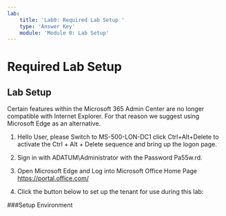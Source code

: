 ```yaml
---
lab:
    title: 'Lab0: Required Lab Setup '
    type: 'Answer Key'
    module: 'Module 0: Lab Setup'
---
```


# Required Lab Setup

## Lab Setup

Certain features within the Microsoft 365 Admin Center are no longer compatible with Internet Explorer. For that reason we suggest using Microsoft Edge as an alternative.

1. Hello User, please Switch to MS-500-LON-DC1 click Ctrl+Alt+Delete to activate the Ctrl + Alt + Delete sequence and bring up the logon page.

2. Sign in with ADATUM\Administrator with the Password Pa55w.rd.

3. Open Microsoft Edge and Log into Microsoft Office Home Page https://portal.office.com/

4. Click the button below to set up the tenant for use during this lab:

###Setup Environment
